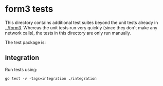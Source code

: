 form3 tests
===============

This directory contains additional test suites beyond the unit tests already in
[../form3](../..). Whereas the unit tests run very quickly (since they
don't make any network calls), the tests in this directory are only run manually.

The test package is:

integration
-----------

Run tests using:

    go test -v -tags=integration ./integration